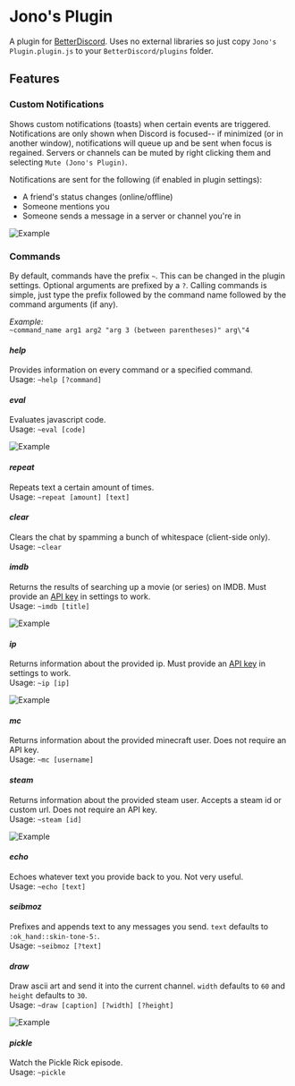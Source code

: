 # Jono's Plugin
A plugin for [BetterDiscord](https://betterdiscord.net/home/). Uses no external libraries so just copy `Jono's Plugin.plugin.js` to your `BetterDiscord/plugins` folder.

## Features
### Custom Notifications
  Shows custom notifications (toasts) when certain events are triggered. Notifications are only shown when Discord is focused-- if minimized (or in another window), notifications will queue up and be sent when focus is regained. Servers or channels can be muted by right clicking them and selecting `Mute (Jono's Plugin)`.  
  
  Notifications are sent for the following (if enabled in plugin settings):
  * A friend's status changes (online/offline)
  * Someone mentions you
  * Someone sends a message in a server or channel you're in
  
  ![Example](https://imgur.com/9ItTomv.gif)

### Commands
  By default, commands have the prefix `~`. This can be changed in the plugin settings. Optional arguments are prefixed by a `?`. Calling commands is simple, just type the prefix followed by the command name followed by the command arguments (if any).  
  
  _Example:_  
  `~command_name arg1 arg2 "arg 3 (between parentheses)" arg\"4`
  
#### _help_
  Provides information on every command or a specified command.  
  Usage: `~help [?command]`
#### _eval_
  Evaluates javascript code.  
  Usage: `~eval [code]`  
  
  ![Example](https://imgur.com/KauM55x.gif)
#### _repeat_
  Repeats text a certain amount of times.  
  Usage: `~repeat [amount] [text]`
#### _clear_
  Clears the chat by spamming a bunch of whitespace (client-side only).  
  Usage: `~clear`
#### _imdb_
  Returns the results of searching up a movie (or series) on IMDB. Must provide an [API key](https://www.omdbapi.com) in settings to work.  
  Usage: `~imdb [title]`  
  
  ![Example](https://imgur.com/jzXNODb.gif)
#### _ip_
  Returns information about the provided ip. Must provide an [API key](https://ipdata.co) in settings to work.  
  Usage: `~ip [ip]`  
  
  ![Example](https://imgur.com/U6imBA7.gif)
#### _mc_
  Returns information about the provided minecraft user. Does not require an API key.  
  Usage: `~mc [username]`
#### _steam_
  Returns information about the provided steam user. Accepts a steam id or custom url. Does not require an API key.  
  Usage: `~steam [id]`  
  
  ![Example](https://imgur.com/1XR4Rjn.gif)
#### _echo_
  Echoes whatever text you provide back to you. Not very useful.  
  Usage: `~echo [text]`
#### _seibmoz_
  Prefixes and appends text to any messages you send. `text` defaults to `:ok_hand::skin-tone-5:`.  
  Usage: `~seibmoz [?text]`
#### _draw_
  Draw ascii art and send it into the current channel. `width` defaults to `60` and `height` defaults to `30`.  
  Usage: `~draw [caption] [?width] [?height]`  
  
  ![Example](https://imgur.com/qSjw1lG.gif)
#### _pickle_
  Watch the Pickle Rick episode.  
  Usage: `~pickle`  